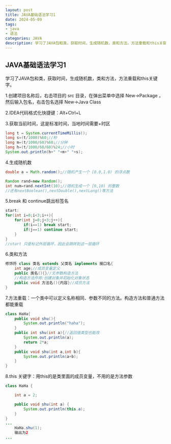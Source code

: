 ```yaml
---
layout: post
title: JAVA基础语法学习1
date: 2024-05-09
tags:
- java
- 语法
categories: JAVA
description: 学习了JAVA包和类，获取时间，生成随机数，类和方法，方法重载和this关键字。
---
```


## JAVA基础语法学习1

学习了JAVA包和类，获取时间，生成随机数，类和方法，方法重载和this关键字。
<!-- more -->

1.创建项目名称后，右击项目的 src 目录，在弹出菜单中选择 New→Package ，然后输入包名，右击包名选择 New→Java Class

2.IDEA代码格式化快捷键：Alt+Ctrl+L

3.获取当前时间，这是标准时间，当地时间需要+时区

```java
long t = System.currentTimeMillis();
long s=(t/1000)%60;//秒
long m=(t/1000/60)%60;//分钟
long h=(t/1000/60/60)%24;//小时
System.out.println(h+" "+m+" "+s);
```

4.生成随机数

```java
double a = Math.random();//随机产生一个 [0.0,1.0) 的浮点数

Random rand=new Random();
int num=rand.nextInt(10);//随机生成一个 [0,10) 的整数
//还有nextBoolean(),nextDouble(),nextLong()等方法
```

5.break 和 continue跳出标签名

```java
start:
for(int i=0;i<3;i++){
    for(int j=0;j<3;j++){
        if(i==1) break start;
        if(j==1) continue start;
    }
}
//start 只是标记外层循环，因此会跳转到这一层循环
```

6.类和方法

```java
修饰符 class 类名 extends 父类名 implements 接口名{
    int age;//成员变量定义
    public 类名(){}//无参数构造方法
    //构造方法作用:创建对象并初始化对象状态
    public void 方法名(){内容}//成员方法
}
```

7.方法重载：一个类中可以定义名称相同、参数不同的方法。构造方法和普通方法都能重载

```java
class HaHa{
    public void shu(){
        System.out.println("haha");
    }
    public int shu(int a){//返回值类型也能改
        System.out.println(a);
        return 2*a;
    }
    public void shu(int a,int b){
        System.out.println(a+b);
    }
}
```

8.this 关键字：用this的是类里面的成员变量，不用的是方法参数

```java
class HaHa {

    int a = 2;

    public void shu(int a) {
        System.out.println(this.a);
    }
}
...
    HaHa.shu(1);
	输出为2
...
```

